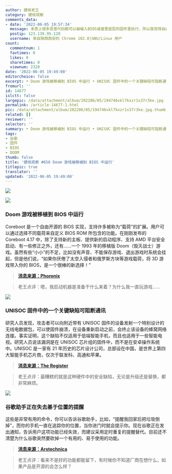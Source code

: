 ```yaml
---
author: 硬核老王
category: 硬核观察
comments_data:
- date: '2022-06-05 19:57:34'
  message: 本质上很多恶意代码都可以被植入BIOS或者更底层的固件里执行，所以我觉得自由开源软件对个人安全具有更大的社会意义！！！
  postip: 123.139.95.120
  username: 来自陕西西安的 Chrome 102.0|GNU/Linux 用户
count:
  commentnum: 1
  favtimes: 0
  likes: 0
  sharetimes: 0
  viewnum: 2320
date: '2022-06-05 19:49:00'
editorchoice: false
excerpt: • Doom 游戏被移植到 BIOS 中运行 • UNISOC 固件中的一个关键缺陷可阻断通讯 • 谷歌助手正在失去基于位置的提醒
fromurl: ''
id: 14677
islctt: false
largepic: /data/attachment/album/202206/05/194746vkl7kxzr1x37r3ke.jpg
permalink: /article-14677-1.html
pic: /data/attachment/album/202206/05/194746vkl7kxzr1x37r3ke.jpg.thumb.jpg
related: []
reviewer: ''
selector: ''
summary: • Doom 游戏被移植到 BIOS 中运行 • UNISOC 固件中的一个关键缺陷可阻断通讯 • 谷歌助手正在失去基于位置的提醒
tags:
- 谷歌
- 固件
- BIOS
- DOOM
thumb: false
title: '硬核观察 #658 Doom 游戏被移植到 BIOS 中运行'
titlepic: true
translator: ''
updated: '2022-06-05 19:49:00'
---
```


![](/data/attachment/album/202206/05/194746vkl7kxzr1x37r3ke.jpg)


![](/data/attachment/album/202206/05/194754p1ewhwvzuuocv9zh.jpg)


### Doom 游戏被移植到 BIOS 中运行


Coreboot 是一个自由开源的 BIOS 实现，支持许多被称为“载荷”的扩展。用户可以通过选择不同载荷来自定义 BIOS ROM 所包含的功能。在刚刚发布的 Coreboot 4.17 中，除了支持新的主板、提供新的启动程序、支持 AMD 平台安全启动、有一些修正之外，还有……一个 1993 年的移植版 Doom（毁灭战士）游戏。虽然有些“小小”的不足，比如没有声音、不能保存游戏、退出游戏时系统会挂起，但是他们说，“如果你厌倦了太空入侵者和俄罗斯方块等游戏载荷，将 3D 游戏带入你的 BIOS，是一个很棒的新选择！”



> 
> **[消息来源：Phoronix](https://www.phoronix.com/scan.php?page=news_item&px=Coreboot-4.17)**
> 
> 
> 



> 
> 老王点评：嗯，我启动机器是准备干什么来着？为什么我一直玩游戏……
> 
> 
> 


![](/data/attachment/album/202206/05/194805kw5xdidj3cstf5jd.jpg)


### UNISOC 固件中的一个关键缺陷可阻断通讯


研究人员发现，攻击者可以向附近带有 UNISOC 固件的设备发射一个特别设计的无线电数据包，可以使固件崩溃，在设备重新启动之前，会终止该设备的蜂窝网络连接。事实证明，这个缺陷不仅适用于低端智能手机，而且也适用于一些智能电视。研究人员说该漏洞是在 UNISOC 芯片组的固件中，而不是在安卓操作系统中。UNISOC 是一家有 21 年历史的芯片设计公司，总部设在中国，是世界上第四大智能手机芯片商，仅次于联发科、高通和苹果。



> 
> **[消息来源：The Register](https://www.theregister.com/2022/06/03/uisoc-chip-flaw-check-point/)**
> 
> 
> 



> 
> 老王点评：最糟糕的就是这种硬件中的安全缺陷，无论是升级还是替换，都非常麻烦。
> 
> 
> 


 ![](/data/attachment/album/202206/05/194840rwgg6s1gl5iwo3io.jpg)


### 谷歌助手正在失去基于位置的提醒


这些是非常有用的命令，你可以告诉谷歌助手，比如，“提醒我回家后把垃圾倒掉”，而你的手机一直在追踪你的位置，当你进门时就会提示你。现在谷歌正在发出通知，告诉用户这项功能已经失效，而建议采用定时重复的提醒替代。目前还不清楚为什么谷歌突然要砍掉一个有用的、易于使用的功能。



> 
> **[消息来源：Arstechnica](https://arstechnica.com/gadgets/2022/06/the-google-assistant-is-losing-location-reminders-one-of-its-best-features/)**
> 
> 
> 



> 
> 老王点评：看来不是好的功能都能留下，有时候你不知道厂商在想什么，如果产品是开源的会怎么样？
> 
> 
>